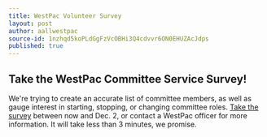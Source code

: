 ```yaml
---
title: WestPac Volunteer Survey
layout: post
author: aallwestpac
source-id: 1nzhqd5koPLdGgFzVcOBHi3Q4cdvvr6ON0EHUZAcJdps
published: true
---
```

## Take the WestPac Committee Service Survey!

We're trying to create an accurate list of committee members, as well as gauge interest in starting, stopping, or changing committee roles. [Take the survey](https://nam02.safelinks.protection.outlook.com/?url=https%3A%2F%2Fseattleux.qualtrics.com%2Fjfe%2Fform%2FSV_0v03syh7K4aXx4h&data=02%7C01%7Ccabanissjaso%40seattleu.edu%7Cb616933f354e490d515808d76e004a41%7Cbc10e052b01c48499967ee7ec74fc9d8%7C0%7C0%7C637098819838286224&sdata=74VSrcs%2Fa%2FL1d7dcFwt0lOjJBg1eE3uks%2BZ7qEtyaPc%3D&reserved=0) between now and Dec. 2, or contact a WestPac officer for more information. It will take less than 3 minutes, we promise.

